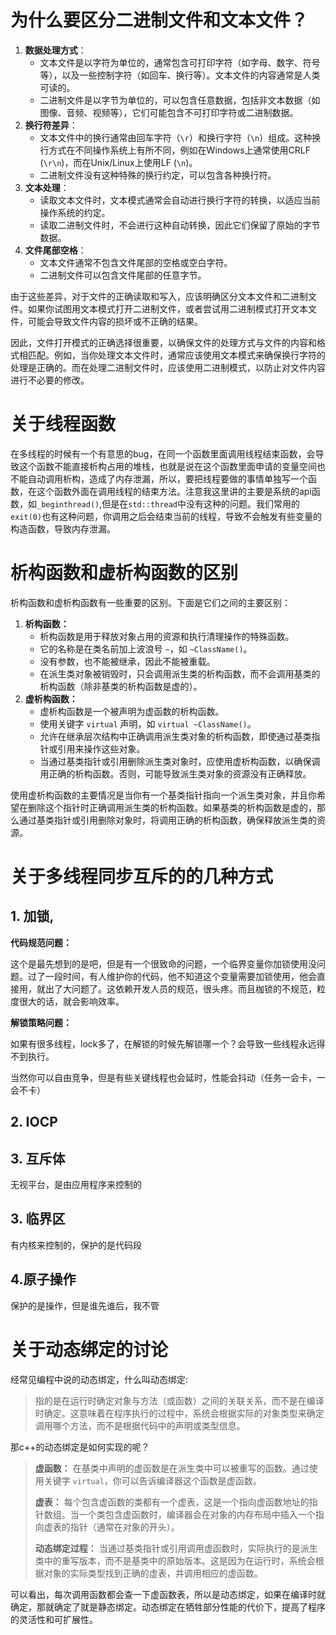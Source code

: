 # 为什么要区分二进制文件和文本文件？

 

1. **数据处理方式**：
   - 文本文件是以字符为单位的，通常包含可打印字符（如字母、数字、符号等），以及一些控制字符（如回车、换行等）。文本文件的内容通常是人类可读的。
   - 二进制文件是以字节为单位的，可以包含任意数据，包括非文本数据（如图像、音频、视频等），它们可能包含不可打印字符或二进制数据。
2. **换行符差异**：
   - 文本文件中的换行通常由回车字符（`\r`）和换行字符（`\n`）组成。这种换行方式在不同操作系统上有所不同，例如在Windows上通常使用CRLF (`\r\n`)，而在Unix/Linux上使用LF (`\n`)。
   - 二进制文件没有这种特殊的换行约定，可以包含各种换行符。
3. **文本处理**：
   - 读取文本文件时，文本模式通常会自动进行换行字符的转换，以适应当前操作系统的约定。
   - 读取二进制文件时，不会进行这种自动转换，因此它们保留了原始的字节数据。
4. **文件尾部空格**：
   - 文本文件通常不包含文件尾部的空格或空白字符。
   - 二进制文件可以包含文件尾部的任意字节。

由于这些差异，对于文件的正确读取和写入，应该明确区分文本文件和二进制文件。如果你试图用文本模式打开二进制文件，或者尝试用二进制模式打开文本文件，可能会导致文件内容的损坏或不正确的结果。

因此，文件打开模式的正确选择很重要，以确保文件的处理方式与文件的内容和格式相匹配。例如，当你处理文本文件时，通常应该使用文本模式来确保换行字符的处理是正确的。而在处理二进制文件时，应该使用二进制模式，以防止对文件内容进行不必要的修改。

# 关于线程函数

在多线程的时候有一个有意思的bug，在同一个函数里面调用线程结束函数，会导致这个函数不能直接析构占用的堆栈，也就是说在这个函数里面申请的变量空间也不能自动调用析构，造成了内存泄漏，所以，要把线程要做的事情单独写一个函数，在这个函数外面在调用线程的结束方法。注意我这里讲的主要是系统的api函数，如`_beginthread()`,但是在`std::thread`中没有这种的问题。我们常用的`exit(0)`也有这种问题，你调用之后会结束当前的线程，导致不会触发有些变量的构造函数，导致内存泄漏。

# 析构函数和虚析构函数的区别

析构函数和虚析构函数有一些重要的区别。下面是它们之间的主要区别：

1. **析构函数：**
   - 析构函数是用于释放对象占用的资源和执行清理操作的特殊函数。
   - 它的名称是在类名前加上波浪号 `~`，如 `~ClassName()`。
   - 没有参数，也不能被继承，因此不能被重载。
   - 在派生类对象被销毁时，只会调用派生类的析构函数，而不会调用基类的析构函数（除非基类的析构函数是虚的）。
2. **虚析构函数：**
   - 虚析构函数是一个被声明为虚函数的析构函数。
   - 使用关键字 `virtual` 声明，如 `virtual ~ClassName()`。
   - 允许在继承层次结构中正确调用派生类对象的析构函数，即使通过基类指针或引用来操作这些对象。
   - 当通过基类指针或引用删除派生类对象时，应使用虚析构函数，以确保调用正确的析构函数。否则，可能导致派生类对象的资源没有正确释放。

使用虚析构函数的主要情况是当你有一个基类指针指向一个派生类对象，并且你希望在删除这个指针时正确调用派生类的析构函数。如果基类的析构函数是虚的，那么通过基类指针或引用删除对象时，将调用正确的析构函数，确保释放派生类的资源。

# 关于多线程同步互斥的的几种方式

## 1. 加锁,

**代码规范问题：**

这个是最先想到的是吧，但是有一个很致命的问题，一个临界变量你加锁使用没问题。过了一段时间，有人维护你的代码，他不知道这个变量需要加锁使用，他会直接用，就出了大问题了。这依赖开发人员的规范，很头疼。而且枷锁的不规范，粒度很大的话，就会影响效率。

**解锁策略问题：**

如果有很多线程，lock多了，在解锁的时候先解锁哪一个？会导致一些线程永远得不到执行。

当然你可以自由竞争，但是有些关键线程也会延时，性能会抖动（任务一会卡，一会不卡）

## 2. IOCP



## 3. 互斥体

无视平台，是由应用程序来控制的



## 3. 临界区

有内核来控制的，保护的是代码段

## 4.原子操作

保护的是操作，但是谁先谁后，我不管

# 关于动态绑定的讨论

经常见编程中说的动态绑定，什么叫动态绑定:

> 指的是在运行时确定对象与方法（或函数）之间的关联关系，而不是在编译时确定。这意味着在程序执行的过程中，系统会根据实际的对象类型来确定调用哪个方法，而不是根据代码中的声明或类型信息。

那c++的动态绑定是如何实现的呢？

> **虚函数：** 在基类中声明的虚函数是在派生类中可以被重写的函数。通过使用关键字 `virtual`，你可以告诉编译器这个函数是虚函数。
>
> **虚表：** 每个包含虚函数的类都有一个虚表，这是一个指向虚函数地址的指针数组。当一个类包含虚函数时，编译器会在对象的内存布局中插入一个指向虚表的指针（通常在对象的开头）。
>
> **动态绑定过程：** 当通过基类指针或引用调用虚函数时，实际执行的是派生类中的重写版本，而不是基类中的原始版本。这是因为在运行时，系统会根据对象的实际类型找到正确的虚表，并调用相应的虚函数。

可以看出，每次调用函数都会查一下虚函数表，所以是动态绑定，如果在编译时就确定，那就确定了就是静态绑定。动态绑定在牺牲部分性能的代价下，提高了程序的灵活性和可扩展性。